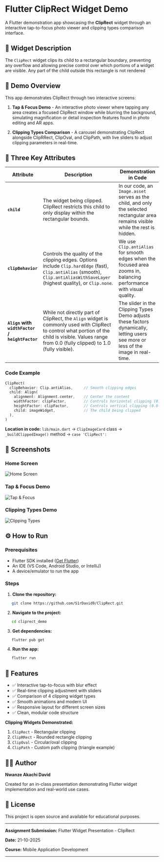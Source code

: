 # Flutter ClipRect Widget Demo

A Flutter demonstration app showcasing the **ClipRect** widget through an interactive tap-to-focus photo viewer and clipping types comparison interface.

## 🧩 Widget Description

The `ClipRect` widget clips its child to a rectangular boundary, preventing any overflow and allowing precise control over which portions of a widget are visible. Any part of the child outside this rectangle is not rendered

## 📱 Demo Overview

This app demonstrates ClipRect through two interactive screens:

1. **Tap & Focus Demo** - An interactive photo viewer where tapping any area creates a focused ClipRect window while blurring the background, simulating magnification or detail inspection features found in photo editing and AR apps.

2. **Clipping Types Comparison** - A carousel demonstrating ClipRect alongside ClipRRect, ClipOval, and ClipPath, with live sliders to adjust clipping parameters in real-time.


## 🔑 Three Key Attributes

| Attribute | Description | Demonstration in Code |
|-----------|-------------|----------------------|
| **`child`** | The widget being clipped. ClipRect restricts this child to only display within the rectangular bounds. | In our code, an `Image.asset` serves as the child, and only the selected rectangular area remains visible while the rest is hidden. |
| **`clipBehavior`** | Controls the quality of the clipping edges. Options include `Clip.hardEdge` (fast), `Clip.antiAlias` (smooth), `Clip.antiAliasWithSaveLayer` (highest quality), or `Clip.none`. | We use `Clip.antiAlias` for smooth edges when the focused area zooms in, balancing performance with visual quality. |
| **`Align` with `widthFactor` / `heightFactor`** | While not directly part of ClipRect, the `Align` widget is commonly used with ClipRect to control what portion of the child is visible. Values range from 0.0 (fully clipped) to 1.0 (fully visible). | The slider in the Clipping Types Demo adjusts these factors dynamically, letting users see more or less of the image in real-time. |


### Code Example
```dart
ClipRect(
  clipBehavior: Clip.antiAlias,     // Smooth clipping edges
  child: Align(
    alignment: Alignment.center,    // Center the content
    widthFactor: clipFactor,        // Controls horizontal clipping (0.0-1.0)
    heightFactor: clipFactor,       // Controls vertical clipping (0.0-1.0)
    child: imageWidget,             // The child being clipped
  ),
)
```

**Location in code:** `lib/main.dart` → `ClipImageCard` class → `_buildClippedImage()` method → `case 'ClipRect':`



## 📸 Screenshots

### Home Screen
![Home Screen](https://github.com/user-attachments/assets/eb027b29-9c5b-46ca-bb4f-5c4db76c8e96)

### Tap & Focus Demo
![Tap & Focus](https://github.com/user-attachments/assets/9515a34c-856c-459f-9edc-109812bf4f16)

### Clipping Types Demo
![Clipping Types](https://github.com/user-attachments/assets/0ae3c462-8dc4-4669-a1a7-d3f499ca28c0)


## ⚙️ How to Run

### Prerequisites
- Flutter SDK installed ([Get Flutter](https://flutter.dev/docs/get-started/install))
- An IDE (VS Code, Android Studio, or IntelliJ)
- A device/emulator to run the app

### Steps

1. **Clone the repository:**
```bash
   git clone https://github.com/S1rDavid9/ClipRect.git
```

2. **Navigate to the project:**
```bash
   cd cliprect_demo
```

3. **Get dependencies:**
```bash
   flutter pub get
```

4. **Run the app:**
```bash
   flutter run
```


## 🎨 Features

- ✅ Interactive tap-to-focus with blur effect
- ✅ Real-time clipping adjustment with sliders
- ✅ Comparison of 4 clipping widget types
- ✅ Smooth animations and modern UI
- ✅ Responsive layout for different screen sizes
- ✅ Clean, modular code structure



**Clipping Widgets Demonstrated:**
1. `ClipRect` - Rectangular clipping
2. `ClipRRect` - Rounded rectangle clipping
3. `ClipOval` - Circular/oval clipping
4. `ClipPath` - Custom path clipping (triangle example)


## 👨‍🎓 Author

**Nwanze Akachi David**

Created for an in-class presentation demonstrating Flutter widget implementation and real-world use cases.

## 📝 License

This project is open source and available for educational purposes.

---

**Assignment Submission:** Flutter Widget Presentation - ClipRect

**Date:** 21-10-2025 

**Course:** Mobile Application Development

---


